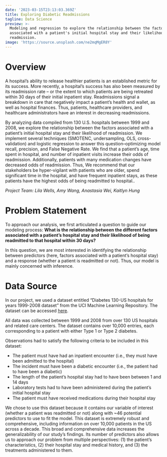 ```yaml
---
date: '2023-03-15T23:13:03.369Z'
title: Exploring Diabetic Readmissions
tagline: Data Science
preview: >-
  Modeling and regression to explore the relationship between the factors
  associated with a patient's initial hospital stay and their likelihood of
  readmission. 
image: 'https://source.unsplash.com/ne2mqMgER8Y'
---
```

# Overview

A hospital’s ability to release healthier patients is an established metric for its success. More recently, a hospital’s success has also been measured by its readmission rate – or the extent to which patients are being retreated within 30 days of their initial inpatient stay. Readmissions signal a breakdown in care that negatively impact a patient’s health and wallet, as well as hospital finances. Thus, patients, healthcare providers, and healthcare administrators have an interest in decreasing readmissions. 

By analyzing data compiled from 130 U.S. hospitals between 1999 and 2008, we explore the relationship between the factors associated with a patient’s initial hospital stay and their likelihood of readmission. We implement several techniques (SMOTENC, undersampling, OLS, cross-validation) and logistic regression to answer this question–optimizing model recall, precision, and False Negative Rate. We find that a patient’s age, time spent in hospital, and number of inpatient visits increase their odds of readmission. Additionally, patients with many medication changes have decreased odds of readmission. Thus, We recommend that our stakeholders be hyper-vigilant with patients who are older, spend significant time in the hospital, and have frequent inpatient stays, as these patients have the highest odds of being readmitted to hospital..

_Project Team: Lila Wells, Amy Wang, Anastasia Wei, Kaitlyn Hung_

# Problem Statement

To approach our analysis, we first articulated a question to guide our modeling process: **What is the relationship between the different factors associated with a patient’s hospital stay and their likelihood of being readmitted to that hospital within 30 days?**

In this question, we are most interested in identifying the relationship between predictors (here, factors associated with a patient’s hospital stay) and a response (whether a patient is readmitted or not). Thus, our model is mainly concerned with inference.

# Data Source

In our project, we used a dataset entitled “Diabetes 130-US hospitals for years 1999-2008 dataset” from the UCI Machine Learning Repository. The dataset can be accessed [here](https://archive.ics.uci.edu/ml/datasets/Diabetes+130-US+hospitals+for+years+1999-2008#).

All data was collected between 1999 and 2008 from over 130 US hospitals and related care centers. The dataset contains over 10,000 entries, each corresponding to a patient with either Type 1 or Type 2 diabetes.

Observations had to satisfy the following criteria to be included in this dataset:

- The patient must have had an inpatient encounter (i.e., they must have been admitted to the hospital)
- The incident must have been a diabetic encounter (i.e., the patient had to have been a diabetic)
- The length of the patient’s hospital stay had to have been between 1 and 14 days
- Laboratory tests had to have been administered during the patient’s initial hospital stay
- The patient must have received medications during their hospital stay

We chose to use this dataset because it contains our variable of interest (whether a patient was readmitted or not) along with ~46 potential predictors to use to fit the model. This dataset is extremely robust and comprehensive, including information on over 10,000 patients in the US across a decade. This broad and comprehensive data increases the generalizability of our study’s findings. Its number of predictors also allows us to approach our problem from multiple perspectives: (1) the patient’s characteristics, (2) their hospital stay and medical history, and (3) the treatments administered to them.
